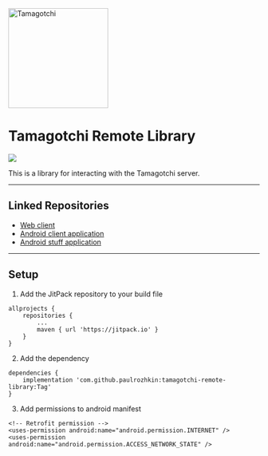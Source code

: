<a href="#">
    <img src="https://raw.githubusercontent.com/paulrozhkin/RestaurantClientApplication/master/app/src/main/res/drawable/logo.png" title="Tamagotchi" alt="Tamagotchi" width="200">
</a>

# Tamagotchi Remote Library

[![](https://jitpack.io/v/paulrozhkin/tamagotchi-remote-library.svg)](https://jitpack.io/#paulrozhkin/tamagotchi-remote-library)

This is a library for interacting with the Tamagotchi server.

---

## Linked Repositories
- [Web client](https://github.com/paulrozhkin/tamagotchi-web-client)
- [Android client application](https://github.com/paulrozhkin/tamagotch-android-client)
- [Android stuff application](https://github.com/ForsaiR/RestaurantEmployerApplication)

---

## Setup

1. Add the JitPack repository to your build file

```
allprojects {
	repositories {
		...
		maven { url 'https://jitpack.io' }
	}
}
```

2. Add the dependency

```
dependencies {
	implementation 'com.github.paulrozhkin:tamagotchi-remote-library:Tag'
}
```

3. Add permissions to android manifest
```
<!-- Retrofit permission -->
<uses-permission android:name="android.permission.INTERNET" />
<uses-permission android:name="android.permission.ACCESS_NETWORK_STATE" />
```
